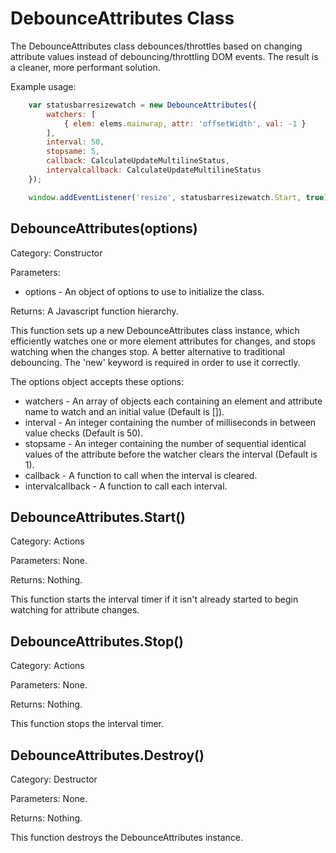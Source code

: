 DebounceAttributes Class
========================

The DebounceAttributes class debounces/throttles based on changing attribute values instead of debouncing/throttling DOM events.  The result is a cleaner, more performant solution.

Example usage:

```js
	var statusbarresizewatch = new DebounceAttributes({
		watchers: [
			{ elem: elems.mainwrap, attr: 'offsetWidth', val: -1 }
		],
		interval: 50,
		stopsame: 5,
		callback: CalculateUpdateMultilineStatus,
		intervalcallback: CalculateUpdateMultilineStatus
	});

	window.addEventListener('resize', statusbarresizewatch.Start, true);
```

DebounceAttributes(options)
---------------------------

Category:  Constructor

Parameters:

* options - An object of options to use to initialize the class.

Returns:  A Javascript function hierarchy.

This function sets up a new DebounceAttributes class instance, which efficiently watches one or more element attributes for changes, and stops watching when the changes stop.  A better alternative to traditional debouncing.  The 'new' keyword is required in order to use it correctly.

The options object accepts these options:

* watchers - An array of objects each containing an element and attribute name to watch and an initial value (Default is []).
* interval - An integer containing the number of milliseconds in between value checks (Default is 50).
* stopsame - An integer containing the number of sequential identical values of the attribute before the watcher clears the interval (Default is 1).
* callback - A function to call when the interval is cleared.
* intervalcallback - A function to call each interval.

DebounceAttributes.Start()
--------------------------

Category:  Actions

Parameters:  None.

Returns:  Nothing.

This function starts the interval timer if it isn't already started to begin watching for attribute changes.

DebounceAttributes.Stop()
-------------------------

Category:  Actions

Parameters:  None.

Returns:  Nothing.

This function stops the interval timer.

DebounceAttributes.Destroy()
----------------------------

Category:  Destructor

Parameters:  None.

Returns:  Nothing.

This function destroys the DebounceAttributes instance.
